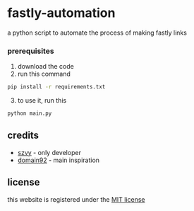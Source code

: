 # fastly-automation

a python script to automate the process of making fastly links


### prerequisites


1. download the code
2. run this command

```bash
pip install -r requirements.txt
```
3. to use it, run this

```bash
python main.py
```


## credits

* [szvy](https://github.com/szvy) - only developer
* [domain92](https://github.com/sebastian-92/domain92) - main inspiration

## license
this website is registered under the [MIT license](LICENSE)
